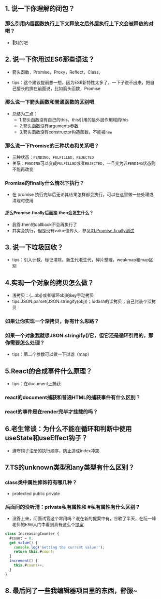 ## 1. 说一下你理解的闭包？

### 那么引用内层函数执行上下文释放之后外层执行上下文会被释放的对吧？
- 🤔对的吧

## 2. 说一下你用过ES6那些语法？
- 箭头函数，Promise，Proxy，Reflect，Class，

- tips：这个建议提前想一想，因为ES6新特性太多了，一下子说不出来，把自己擅长的排在前面说，比如箭头函数，Promise

### 那么说一下箭头函数和普通函数的区别吧
- 总结为三点：
  - 1.箭头函数没有自己的this，this引用的是外层作用域的this
  - 2.箭头函数没有arguments参数
  - 3.箭头函数没有constructor构造函数，不能被`new`

### 那么说一下Promise的三种状态和关系吧？
- 三种状态：`PENDING`，`FULFILLED`，`REJECTED`
- 关系：`PENDING`可以变成`FULFILLED`或者`REJECTED`，一旦变为非`PENDING`状态则不能再改变

### Promise的finally什么情况下执行？
- 在 promise 执行完毕后无论其结果怎样都会执行，可以在这里做一些处理或清理时使用

#### 那么Promise.finally后面接.then会发生什么？
- 我答.then的callback不会再执行了
- 其实会执行，但是没有value值传入，参见[01.Promise.finally测试](./01.Promise.finally测试.js)

## 3. 说一下垃圾回收？
- tips：引入计数，标记清除，新生代老生代，碎片整理，weakmap和map区别

## 4.实现一个对象的拷贝怎么做？
- 浅拷贝：{...obj}或者循环obj的key手动拷贝
- tips:JSON.parset(JSON.stringify(obj))；lodash的深拷贝；自己封装个深拷贝

### 如果让你实现一个深拷贝，你有什么思路？

### 如果一个对象我就想JSON.stringify()它，但它还是循环引用的，那你需要怎么处理？
- tips：第二个参数可以做一下过滤（map）

## 5.React的合成事件什么原理？
- tips：在document上捕获

### react的document捕获和普通HTML的捕获事件有什么区别？

### react的事件是在render完毕才挂载的吗？

## 6.老生常谈：为什么不能在循环和判断中使用useState和useEffect钩子？
- 遵守钩子注册的执行顺序，防止造成index冲突

## 7.TS的unknown类型和any类型有什么区别？

### class类中属性修饰符有哪几种？
- protected public private

### 后面问的没听清：private私有属性和 #私有属性有什么区别？
- 没答上来，问面试官这个常用吗？说在新的提案中有，谷歌了半天，在阮一峰老师的ES6入门中看到真有这么个[提案](https://es6.ruanyifeng.com/#docs/class#%E7%A7%81%E6%9C%89%E6%96%B9%E6%B3%95%E5%92%8C%E7%A7%81%E6%9C%89%E5%B1%9E%E6%80%A7)

```js
class IncreasingCounter {
  #count = 0;
  get value() {
    console.log('Getting the current value!');
    return this.#count;
  }
  increment() {
    this.#count++;
  }
}
```

## 8. 最后问了一些我编辑器项目里的东西，舒服~